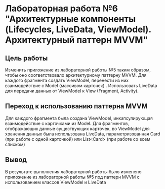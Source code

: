 # Лабораторная работа №6 "Архитектурные компоненты (Lifecycles, LiveData, ViewModel). Архитектурный паттерн MVVM"
## Цель работы
Изменить приложение из лабораторной работы №5 таким образом, чтобы оно соответствовало архитектурному паттерну MVVM.
Для каждого фрагмента создать ViewModel, перенести из них взаимодействие с Model (массивом карточек) .
Использовать LiveData для передачи данных от ViewModel к View (Fragment, Activity).
## Переход к использованию паттерна MVVM
Для каждого фрагмента была создана ViewModel, инкапсулирующая взаимодействие с карточками из Model.
Для фрагментов, отображающих данные существующих карточек, во ViewModel для хранения данных была использована LiveData,
параметризованная Card (при работе с одной карточкой) или List\<Card\> (при работе со всем списком)
## Вывод
В результате выполнения лабораторной работы было изменено приложение из лабораторной работы №5
под паттерн MVVM с использованием классов ViewModel и LiveData